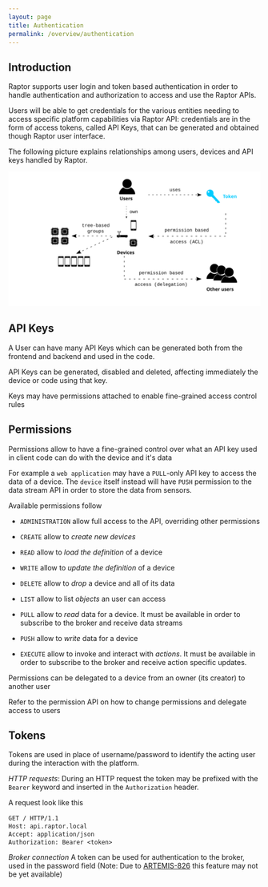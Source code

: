 ```yaml
---
layout: page
title: Authentication
permalink: /overview/authentication
---
```


Introduction
---

Raptor supports user login and token based authentication in order to handle authentication and authorization to access and use the Raptor APIs.

Users will be able to get credentials for the various entities needing to access specific platform capabilities via Raptor API: credentials are in the form of access tokens, called API Keys, that can be generated and obtained though Raptor user interface.

The following picture explains relationships among users, devices and API keys handled by Raptor.

![API Keys](/img/API_Keys.svg)

API Keys
---

A User can have many API Keys which can be generated both from the frontend and backend and used in the code.

API Keys can be generated, disabled and deleted, affecting immediately the device or code using that key.

Keys may have permissions attached to enable fine-grained access control rules

Permissions
---

Permissions allow to have a fine-grained control over what an API key used in client code can do with the device and it's data

For example a `web application` may have a `PULL`-only API key to access the data of a device. The `device` itself instead will have `PUSH` permission to the data stream API in order to store the data from sensors.

Available permissions follow

- `ADMINISTRATION` allow full access to the API, overriding other permissions

- `CREATE` allow to *create new devices*
- `READ` allow to *load the definition* of a device
- `WRITE` allow to *update the definition* of a device
- `DELETE` allow to *drop* a device and all of its data
- `LIST` allow to list *objects* an user can access

- `PULL` allow to *read* data for a device. It must be available in order to subscribe to the broker and receive data streams
- `PUSH` allow to *write* data for a device
- `EXECUTE` allow to invoke and interact with *actions*. It must be available in order to subscribe to the broker and receive action specific updates.

Permissions can be delegated to a device from an owner (its creator) to another user

Refer to the permission API on how to change permissions and delegate access to users

Tokens
---

Tokens are used in place of username/password to identify the acting user during the interaction with the platform.

*HTTP requests*: During an HTTP request the token may be prefixed with the `Bearer` keyword and inserted in the `Authorization` header.

A request look like this

```
GET / HTTP/1.1
Host: api.raptor.local
Accept: application/json
Authorization: Bearer <token>
```

*Broker connection* A token can be used for authentication to the broker, used in the password field (Note: Due to [ARTEMIS-826](https://issues.apache.org/jira/browse/ARTEMIS-826) this feature may not be yet available)
